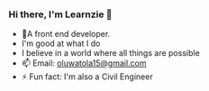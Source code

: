 ### Hi there, I'm Learnzie 👋
- 🔭A front end developer.
- I'm good at what I do
- I believe in a world where all things are possible
- 📫 Email: oluwatola15@gmail.com
- ⚡ Fun fact: I'm also a Civil Engineer
<!--
**learnzie/Learnzie** is a ✨ _special_ ✨ repository because its `README.md` (this file) appears on your GitHub profile.

Here are some ideas to get you started:

- 🔭 I’m currently working on ...
- 🌱 I’m currently learning ...
- 👯 I’m looking to collaborate on ...
- 🤔 I’m looking for help with ...
- 💬 Ask me about ...
- 📫 How to reach me: ...
- 😄 Pronouns: ...
- ⚡ Fun fact: ...
-->
